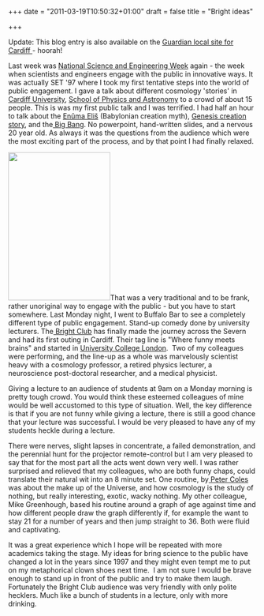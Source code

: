 +++
date = "2011-03-19T10:50:32+01:00"
draft = false
title = "Bright ideas"

+++

<p>Update: This blog entry is also available on the <a href="http://www.guardian.co.uk/cardiff/2011/mar/21/the-bright-club-cardiff-comedy-club-academics-stand-up">Guardian local site for Cardiff </a>- hoorah!</p>

<p>Last week was <a href="http://www.britishscienceassociation.org/web/NSEW/">National Science and Engineering Week</a> again - the week when scientists and engineers engage with the public in innovative ways. It was actually SET '97 where I took my first tentative steps into the world of public engagement. I gave a talk about different cosmology 'stories' in <a href="http://www.cf.ac.uk">Cardiff University</a>, <a href="http://www.astro.cf.ac.uk">School of Physics and Astronomy</a> to a crowd of about 15 people. <!--more-->This is was my first public talk and I was terrified. I had half an hour to talk about the <a href="http://en.wikipedia.org/wiki/En%C3%BBma_Eli%C5%A1">En&#251;ma Eli&#353;</a> (Babylonian creation myth), <a href="http://en.wikipedia.org/wiki/Book_of_Genesis">Genesis creation story</a>, and the<a href="http://en.wikipedia.org/wiki/Big_Bang"> Big Bang</a>.  No powerpoint, hand-written slides, and a nervous 20 year old. As always it was the questions from the audience which were the most exciting part of the process, and by that point I had finally relaxed.</p>

<p><a href="http://static.darkmattersheep.uk/2011/03/photo.jpg"><img alt="" class="alignleft size-medium wp-image-446" height="300" src="http://static.darkmattersheep.uk/2011/03/photo-207x300.jpg" title="Peter Coles telling some tales" width="207" /></a>That was a very traditional and to be frank, rather unoriginal way to engage with the public - but you have to start somewhere.  Last Monday night, I went to Buffalo Bar to see a completely different type of public engagement. Stand-up comedy done by university lecturers. The<a href="http://brightclub.org/"> Bright Club</a> has finally made the journey across the Severn and had its first outing in Cardiff. Their tag line is "Where funny meets brains" and started in <a href="http://www.ucl.ac.uk/">University College London</a>.&#160; Two of my colleagues were performing, and the line-up as a whole was marvelously scientist heavy with a cosmology professor, a retired physics lecturer, a neuroscience post-doctoral researcher, and a medical physicist.</p>

<p>Giving a lecture to an audience of students at 9am on a Monday morning is&#160; pretty tough crowd. You would think these esteemed colleagues of mine would be well accustomed to this type of situation. Well, the key difference is that if you are not funny while giving a lecture, there is still a good chance that your lecture was successful. I would be very pleased to have any of my students heckle during a lecture.</p>

<p>There were nerves, slight lapses in concentrate, a failed demonstration, and the perennial hunt for the projector remote-control but I am very pleased to say that for the most part all the acts went down very well. I was rather surprised and relieved that my colleagues, who are both funny chaps, could translate their natural wit into an 8 minute set. One routine, by<a href="http://telescoper.wordpress.com"> Peter Coles</a> was about the make up of the Universe, and how cosmology is the study of nothing, but really interesting, exotic, wacky nothing. My other colleague, Mike Greenhough, based his routine around a graph of age against time and how different people draw the graph differently if, for example the want to stay 21 for a number of years and then jump straight to 36. Both were fluid and captivating.</p>

<p>It was a great experience which I hope will be repeated with more academics taking the stage. My ideas for bring science to the public have changed a lot in the years since 1997 and they might even tempt me to put on my metaphorical clown shoes next time.&#160; I am not sure I would be brave enough to stand up in front of the public and try to make them laugh. Fortunately the Bright Club audience was very friendly with only polite hecklers. Much like a bunch of students in a lecture, only with more drinking.</p>